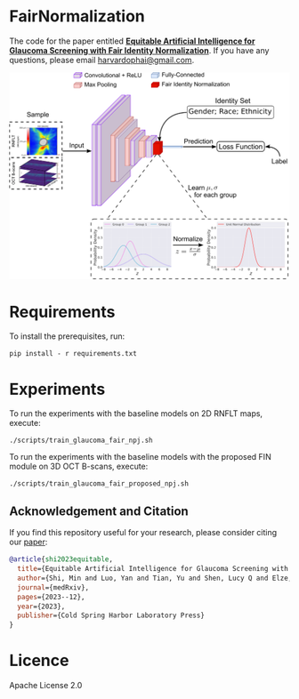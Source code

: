 # FairNormalization

The code for the paper entitled [**Equitable Artificial Intelligence for Glaucoma Screening with Fair Identity Normalization**](https://www.medrxiv.org/content/10.1101/2023.12.13.23299931v1.full.pdf). If you have any questions, please email <harvardophai@gmail.com>.

<img src="fig/framework.png" width="600">

# Requirements

To install the prerequisites, run:

```
pip install - r requirements.txt
```

# Experiments

To run the experiments with the baseline models on 2D RNFLT maps, execute:
```
./scripts/train_glaucoma_fair_npj.sh
```

To run the experiments with the baseline models with the proposed FIN module on 3D OCT B-scans, execute:
```
./scripts/train_glaucoma_fair_proposed_npj.sh
```

## Acknowledgement and Citation

If you find this repository useful for your research, please consider citing our [paper](https://www.medrxiv.org/content/10.1101/2023.12.13.23299931v1.full.pdf):

```bibtex
@article{shi2023equitable,
  title={Equitable Artificial Intelligence for Glaucoma Screening with Fair Identity Normalization},
  author={Shi, Min and Luo, Yan and Tian, Yu and Shen, Lucy Q and Elze, Tobias and Zebardast, Nazlee and Eslami, Mohammad and Kazeminasab, Saber and Boland, Michael V and Friedman, David S and others},
  journal={medRxiv},
  pages={2023--12},
  year={2023},
  publisher={Cold Spring Harbor Laboratory Press}
}

```


# Licence

Apache License 2.0

